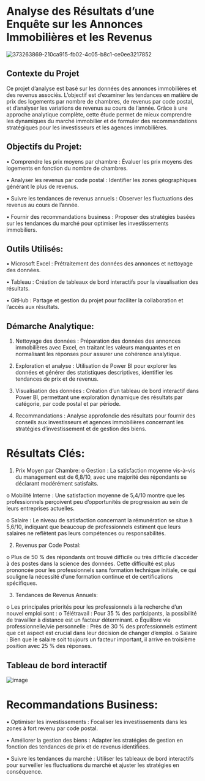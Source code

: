 # Analyse des Résultats d’une Enquête sur les Annonces Immobilières et les Revenus

![373263869-210ca915-fb02-4c05-b8c1-ce0ee3217852](https://github.com/user-attachments/assets/94318d07-93ca-421f-ab6f-a88c0fcd7e06)

## Contexte du Projet
Ce projet d’analyse est basé sur les données des annonces immobilières et des revenus associés. L’objectif est d’examiner les tendances en matière de prix des logements par nombre de chambres, de revenus par code postal, et d’analyser les variations de revenus au cours de l’année. Grâce à une approche analytique complète, cette étude permet de mieux comprendre les dynamiques du marché immobilier et de formuler des recommandations stratégiques pour les investisseurs et les agences immobilières.

## Objectifs du Projet:

•	Comprendre les prix moyens par chambre : Évaluer les prix moyens des logements en fonction du nombre de chambres.

•	Analyser les revenus par code postal : Identifier les zones géographiques générant le plus de revenus.

•	Suivre les tendances de revenus annuels : Observer les fluctuations des revenus au cours de l’année.

•	Fournir des recommandations business : Proposer des stratégies basées sur les tendances du marché pour optimiser les investissements immobiliers.

## Outils Utilisés:

•	Microsoft Excel : Prétraitement des données des annonces et nettoyage des données.

•	Tableau : Création de tableaux de bord interactifs pour la visualisation des résultats.

•	GitHub : Partage et gestion du projet pour faciliter la collaboration et l’accès aux résultats.

## Démarche Analytique:

1.	Nettoyage des données : Préparation des données des annonces immobilières avec Excel, en traitant les valeurs manquantes et en normalisant les réponses pour assurer une cohérence analytique.
  
2.	Exploration et analyse : Utilisation de Power BI pour explorer les données et générer des statistiques descriptives, identifier les tendances de prix et de revenus.
   
3.	Visualisation des données : Création d’un tableau de bord interactif dans Power BI, permettant une exploration dynamique des résultats par catégorie, par code postal et par période.
   
4.	Recommandations : Analyse approfondie des résultats pour fournir des conseils aux investisseurs et agences immobilières concernant les stratégies d’investissement et de gestion des biens.

# Résultats Clés:

1.	Prix Moyen par Chambre:
o	Gestion : La satisfaction moyenne vis-à-vis du management est de 6,8/10, avec une majorité des répondants se déclarant modérément satisfaits.

o	Mobilité Interne : Une satisfaction moyenne de 5,4/10 montre que les professionnels perçoivent peu d’opportunités de progression au sein de leurs entreprises actuelles.

o	Salaire : Le niveau de satisfaction concernant la rémunération se situe à 5,6/10, indiquant que beaucoup de professionnels estiment que leurs salaires ne reflètent pas leurs compétences ou responsabilités.

2.	Revenus par Code Postal:
    
o	Plus de 50 % des répondants ont trouvé difficile ou très difficile d’accéder à des postes dans la science des données. Cette difficulté est plus prononcée pour les professionnels sans formation technique initiale, ce qui souligne la nécessité d’une formation continue et de certifications spécifiques.

3.	Tendances de Revenus Annuels:
   
o	Les principales priorités pour les professionnels à la recherche d’un nouvel emploi sont :
  o	Télétravail : Pour 35 % des participants, la possibilité de travailler à distance est un facteur déterminant.
  o	Équilibre vie professionnelle/vie personnelle : Près de 30 % des professionnels estiment que cet aspect est crucial dans leur décision de changer d’emploi.
  o	Salaire : Bien que le salaire soit toujours un facteur important, il arrive en troisième position avec 25 % des réponses.

## Tableau de bord interactif

![image](https://github.com/user-attachments/assets/210ca915-fb02-4c05-b8c1-ce0ee3217852)



# Recommandations Business:

•	Optimiser les investissements : Focaliser les investissements dans les zones à fort revenu par code postal.

•	Améliorer la gestion des biens : Adapter les stratégies de gestion en fonction des tendances de prix et de revenus identifiées.

•	Suivre les tendances du marché : Utiliser les tableaux de bord interactifs pour surveiller les fluctuations du marché et ajuster les stratégies en conséquence.

